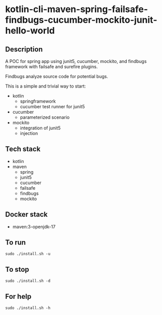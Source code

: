 # kotlin-cli-maven-spring-failsafe-findbugs-cucumber-mockito-junit-hello-world

## Description
A POC for spring app using junit5, cucumber,
mockito, and findbugs framework with failsafe
and surefire plugins.

Findbugs analyze source code for potential bugs.

This is a simple and trivial way to start:
  - kotlin
    - springframework
    - cucumber test runner for junit5
  - cucumber
    - parameterized scenario
  - mockito
    - integration of junit5
    - injection

## Tech stack
- kotlin
- maven
  - spring
  - junit5
  - cucumber
  - failsafe
  - findbugs
  - mockito

## Docker stack
- maven:3-openjdk-17

## To run
`sudo ./install.sh -u`

## To stop
`sudo ./install.sh -d`

## For help
`sudo ./install.sh -h`
